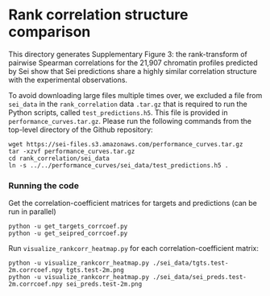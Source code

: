 # Rank correlation structure comparison

This directory generates Supplementary Figure 3: the rank-transform of pairwise Spearman correlations for the 21,907 chromatin profiles predicted by Sei show that Sei predictions share a highly similar correlation structure with the experimental observations.


To avoid downloading large files multiple times over, we excluded a file from `sei_data` in the `rank_correlation` data `.tar.gz` that is required to run the Python scripts, called `test_predictions.h5`. This file is provided in `performance_curves.tar.gz`. Please run the following commands from the top-level directory of the Github repository:

```
wget https://sei-files.s3.amazonaws.com/performance_curves.tar.gz
tar -xzvf performance_curves.tar.gz
cd rank_correlation/sei_data
ln -s ../../performance_curves/sei_data/test_predictions.h5 .
```

### Running the code

Get the correlation-coefficient matrices for targets and predictions (can be run in parallel)

```
python -u get_targets_corrcoef.py
python -u get_seipred_corrcoef.py
```

Run `visualize_rankcorr_heatmap.py` for each correlation-coefficient matrix: 

```
python -u visualize_rankcorr_heatmap.py ./sei_data/tgts.test-2m.corrcoef.npy tgts.test-2m.png
python -u visualize_rankcorr_heatmap.py ./sei_data/sei_preds.test-2m.corrcoef.npy sei_preds.test-2m.png
```
